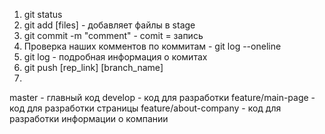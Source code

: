1. git status
2. git add [files] - добавляет файлы в stage
3. git commit -m "comment" - comit = запись
4. Проверка наших комментов по коммитам - git log --oneline
5. git log - подробная информация о комитах
6. git push [rep_link] [branch_name]
7. 

master - главный код
develop - код для разработки
feature/main-page - код для разработки страницы
feature/about-company - код для разработки информации о компании
